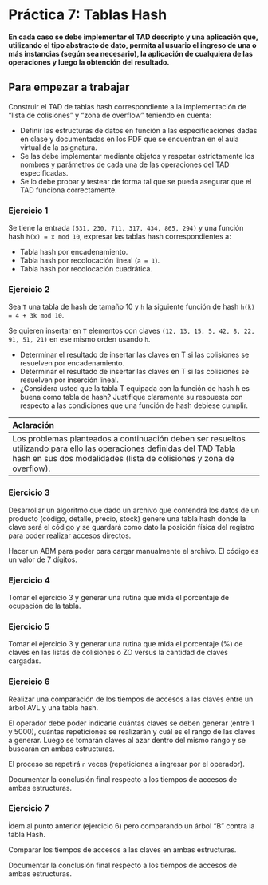 # Práctica 7: Tablas Hash

**En cada caso se debe implementar el TAD descripto y una aplicación que, utilizando el tipo abstracto de dato, permita
al usuario el ingreso de una o más instancias (según sea necesario), la aplicación de cualquiera de las operaciones y
luego la obtención del resultado.**

## Para empezar a trabajar

Construir el TAD de tablas hash correspondiente a la implementación de “lista de colisiones” y “zona de overflow”
teniendo en cuenta:

- Definir las estructuras de datos en función a las especificaciones dadas en clase y documentadas en los PDF que se
  encuentran en el aula virtual de la asignatura.
- Se las debe implementar mediante objetos y respetar estrictamente los nombres y parámetros de cada una de las
  operaciones del TAD especificadas.
- Se lo debe probar y testear de forma tal que se pueda asegurar que el TAD funciona correctamente.


### Ejercicio 1

Se tiene la entrada `(531, 230, 711, 317, 434, 865, 294)` y una función hash `h(x) = x mod 10`, expresar las tablas hash
correspondientes a:

* Tabla hash por encadenamiento.
* Tabla hash por recolocación lineal (`a = 1`).
* Tabla hash por recolocación cuadrática.


### Ejercicio 2

Sea `T` una tabla de hash de tamaño 10 y `h` la siguiente función de hash `h(k) = 4 + 3k mod 10`.

Se quieren insertar en `T` elementos con claves `(12, 13, 15, 5, 42, 8, 22, 91, 51, 21)` en ese mismo orden usando `h`.

* Determinar el resultado de insertar las claves en T si las colisiones se resuelven por encadenamiento.
* Determinar el resultado de insertar las claves en T si las colisiones se resuelven por inserción lineal.
* ¿Considera usted que la tabla T equipada con la función de hash h es buena como tabla de hash? Justifique claramente
  su respuesta con respecto a las condiciones que una función de hash debiese cumplir.

  
| Aclaración                                                                                                                                                                                     |
|:-----------------------------------------------------------------------------------------------------------------------------------------------------------------------------------------------|
| Los problemas planteados a continuación deben ser resueltos utilizando para ello las operaciones definidas del TAD Tabla hash en sus dos modalidades (lista de colisiones y zona de overflow). |


### Ejercicio 3

Desarrollar un algoritmo que dado un archivo que contendrá los datos de un producto
(código, detalle, precio, stock) genere una tabla hash donde la clave será el código y se
guardará como dato la posición física del registro para poder realizar accesos directos.

Hacer un ABM para poder para cargar manualmente el archivo. El código es un valor de 7 dígitos.


### Ejercicio 4

Tomar el ejercicio 3 y generar una rutina que mida el porcentaje de ocupación de la tabla.


### Ejercicio 5

Tomar el ejercicio 3 y generar una rutina que mida el porcentaje (%) de claves en las
listas de colisiones o ZO versus la cantidad de claves cargadas.


### Ejercicio 6

Realizar una comparación de los tiempos de accesos a las claves entre un árbol AVL y
una tabla hash.

El operador debe poder indicarle cuántas claves se deben generar (entre 1 y 5000), cuántas
repeticiones se realizarán y cuál es el rango de las claves a generar. Luego se tomarán 
claves al azar dentro del mismo rango y se buscarán en ambas estructuras.

El proceso se repetirá `n` veces (repeticiones a ingresar por el operador).

Documentar la conclusión final respecto a los tiempos de accesos de ambas estructuras.


### Ejercicio 7

Ídem al punto anterior (ejercicio 6) pero comparando un árbol “B” contra la tabla Hash.

Comparar los tiempos de accesos a las claves en ambas estructuras.

Documentar la conclusión final respecto a los tiempos de accesos de ambas estructuras.
